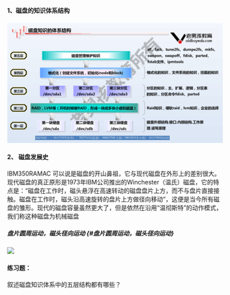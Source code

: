 #### 1、磁盘的知识体系结构

#### ![](/assets/23-1.png)

#### 2、 磁盘发展史

IBM350RAMAC 可以说是磁盘的开山鼻祖，它与现代磁盘在外形上的差别很大。现代磁盘的真正原形是1973年IBM公司推出的Winchester（温氏）磁盘，它的特点是：“磁盘在工作时，磁头悬浮在高速转动的磁盘盘片上方，而不与盘片直接接触。磁盘在工作时，磁头沿高速旋转的盘片上方做径向移动”，这便是当今所有磁盘的雏形。现代的磁盘容量虽然更大了，但是依然在沿用“温彻斯特”的动作模式，我们称这种磁盘为机械磁盘

##### 盘片圆周运动，磁头径向运动 {#盘片圆周运动，磁头径向运动}

![](https://www.luffycity.com/linux-book/assets/tab23-25.png)

#### 练习题：

叙述磁盘知识体系中的五层结构都有哪些？

